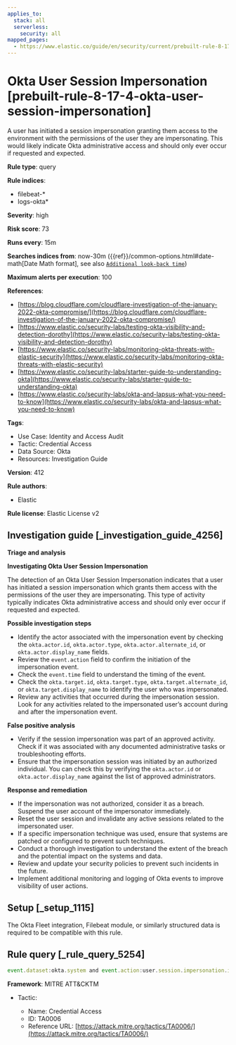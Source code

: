 ```yaml
---
applies_to:
  stack: all
  serverless:
    security: all
mapped_pages:
  - https://www.elastic.co/guide/en/security/current/prebuilt-rule-8-17-4-okta-user-session-impersonation.html
---
```


# Okta User Session Impersonation [prebuilt-rule-8-17-4-okta-user-session-impersonation]

A user has initiated a session impersonation granting them access to the environment with the permissions of the user they are impersonating. This would likely indicate Okta administrative access and should only ever occur if requested and expected.

**Rule type**: query

**Rule indices**:

* filebeat-*
* logs-okta*

**Severity**: high

**Risk score**: 73

**Runs every**: 15m

**Searches indices from**: now-30m ({{ref}}/common-options.html#date-math[Date Math format], see also [`Additional look-back time`](docs-content://solutions/security/detect-and-alert/create-detection-rule.md#rule-schedule))

**Maximum alerts per execution**: 100

**References**:

* [https://blog.cloudflare.com/cloudflare-investigation-of-the-january-2022-okta-compromise/](https://blog.cloudflare.com/cloudflare-investigation-of-the-january-2022-okta-compromise/)
* [https://www.elastic.co/security-labs/testing-okta-visibility-and-detection-dorothy](https://www.elastic.co/security-labs/testing-okta-visibility-and-detection-dorothy)
* [https://www.elastic.co/security-labs/monitoring-okta-threats-with-elastic-security](https://www.elastic.co/security-labs/monitoring-okta-threats-with-elastic-security)
* [https://www.elastic.co/security-labs/starter-guide-to-understanding-okta](https://www.elastic.co/security-labs/starter-guide-to-understanding-okta)
* [https://www.elastic.co/security-labs/okta-and-lapsus-what-you-need-to-know](https://www.elastic.co/security-labs/okta-and-lapsus-what-you-need-to-know)

**Tags**:

* Use Case: Identity and Access Audit
* Tactic: Credential Access
* Data Source: Okta
* Resources: Investigation Guide

**Version**: 412

**Rule authors**:

* Elastic

**Rule license**: Elastic License v2

## Investigation guide [_investigation_guide_4256]

**Triage and analysis**

**Investigating Okta User Session Impersonation**

The detection of an Okta User Session Impersonation indicates that a user has initiated a session impersonation which grants them access with the permissions of the user they are impersonating. This type of activity typically indicates Okta administrative access and should only ever occur if requested and expected.

**Possible investigation steps**

* Identify the actor associated with the impersonation event by checking the `okta.actor.id`, `okta.actor.type`, `okta.actor.alternate_id`, or `okta.actor.display_name` fields.
* Review the `event.action` field to confirm the initiation of the impersonation event.
* Check the `event.time` field to understand the timing of the event.
* Check the `okta.target.id`, `okta.target.type`, `okta.target.alternate_id`, or `okta.target.display_name` to identify the user who was impersonated.
* Review any activities that occurred during the impersonation session. Look for any activities related to the impersonated user’s account during and after the impersonation event.

**False positive analysis**

* Verify if the session impersonation was part of an approved activity. Check if it was associated with any documented administrative tasks or troubleshooting efforts.
* Ensure that the impersonation session was initiated by an authorized individual. You can check this by verifying the `okta.actor.id` or `okta.actor.display_name` against the list of approved administrators.

**Response and remediation**

* If the impersonation was not authorized, consider it as a breach. Suspend the user account of the impersonator immediately.
* Reset the user session and invalidate any active sessions related to the impersonated user.
* If a specific impersonation technique was used, ensure that systems are patched or configured to prevent such techniques.
* Conduct a thorough investigation to understand the extent of the breach and the potential impact on the systems and data.
* Review and update your security policies to prevent such incidents in the future.
* Implement additional monitoring and logging of Okta events to improve visibility of user actions.


## Setup [_setup_1115]

The Okta Fleet integration, Filebeat module, or similarly structured data is required to be compatible with this rule.


## Rule query [_rule_query_5254]

```js
event.dataset:okta.system and event.action:user.session.impersonation.initiate
```

**Framework**: MITRE ATT&CKTM

* Tactic:

    * Name: Credential Access
    * ID: TA0006
    * Reference URL: [https://attack.mitre.org/tactics/TA0006/](https://attack.mitre.org/tactics/TA0006/)



